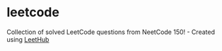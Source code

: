 # leetcode
Collection of solved LeetCode questions from NeetCode 150! - Created using [LeetHub](https://github.com/QasimWani/LeetHub)
